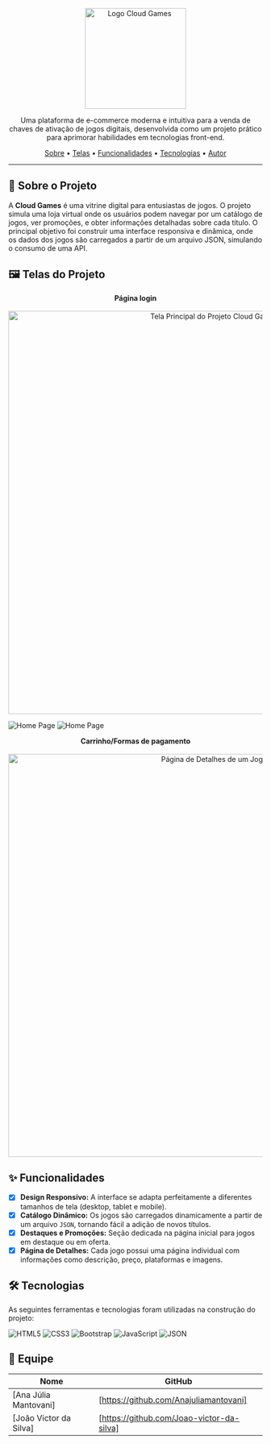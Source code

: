 <p align="center">
  <img src="../Cloud-Games/front-end/assets/img/logo.PNG" alt="Logo Cloud Games" width="200"/>
</p>

<p align="center">
  Uma plataforma de e-commerce moderna e intuitiva para a venda de chaves de ativação de jogos digitais, desenvolvida como um projeto prático para aprimorar habilidades em tecnologias front-end.
</p>

<p align="center">
 <a href="#-sobre-o-projeto">Sobre</a> •
 <a href="#-telas-do-projeto">Telas</a> •
 <a href="#-funcionalidades">Funcionalidades</a> • 
 <a href="#-tecnologias">Tecnologias</a> •  
 <a href="#-autor">Autor</a>
</p>

---

## 🚀 Sobre o Projeto

A **Cloud Games** é uma vitrine digital para entusiastas de jogos. O projeto simula uma loja virtual onde os usuários podem navegar por um catálogo de jogos, ver promoções, e obter informações detalhadas sobre cada título. O principal objetivo foi construir uma interface responsiva e dinâmica, onde os dados dos jogos são carregados a partir de um arquivo JSON, simulando o consumo de uma API.

## 🖼️ Telas do Projeto

<p align="center">
  <strong>Página login</strong><br><br>
  <img src="../Cloud-Games/Telas/Tela de login2.jpg" alt="Tela Principal do Projeto Cloud Games" width="800"/>
</p>

![Home Page](../Cloud-Games/Telas/Index.gif)
![Home Page](../Cloud-Games/Telas/telaJogoePerfil.gif)


<p align="center">
  <strong>Carrinho/Formas de pagamento</strong><br><br>
  <img src="../Cloud-Games/Telas/telacompra.png" alt="Página de Detalhes de um Jogo" width="800"/>
</p>

## ✨ Funcionalidades

-   [x] **Design Responsivo:** A interface se adapta perfeitamente a diferentes tamanhos de tela (desktop, tablet e mobile).
-   [x] **Catálogo Dinâmico:** Os jogos são carregados dinamicamente a partir de um arquivo `JSON`, tornando fácil a adição de novos títulos.
-   [x] **Destaques e Promoções:** Seção dedicada na página inicial para jogos em destaque ou em oferta.
-   [x] **Página de Detalhes:** Cada jogo possui uma página individual com informações como descrição, preço, plataformas e imagens.

## 🛠️ Tecnologias

As seguintes ferramentas e tecnologias foram utilizadas na construção do projeto:

![HTML5](https://img.shields.io/badge/HTML5-E34F26?style=for-the-badge&logo=html5&logoColor=white)
![CSS3](https://img.shields.io/badge/CSS3-1572B6?style=for-the-badge&logo=css3&logoColor=white)
![Bootstrap](https://img.shields.io/badge/Bootstrap-7952B3?style=for-the-badge&logo=bootstrap&logoColor=white)
![JavaScript](https://img.shields.io/badge/JavaScript-F7DF1E?style=for-the-badge&logo=javascript&logoColor=black)
![JSON](https://img.shields.io/badge/JSON-000000?style=for-the-badge&logo=json&logoColor=white)

## 👥 Equipe

| Nome                   | GitHub                                    |
| ------------------     | ------------------------------------      |
| [Ana Júlia Mantovani]  | [https://github.com/Anajuliamantovani]    |
| [João Victor da Silva] | [https://github.com/Joao-victor-da-silva] |